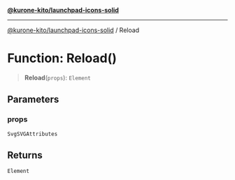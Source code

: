 [**@kurone-kito/launchpad-icons-solid**](../README.md)

***

[@kurone-kito/launchpad-icons-solid](../globals.md) / Reload

# Function: Reload()

> **Reload**(`props`): `Element`

## Parameters

### props

`SvgSVGAttributes`

## Returns

`Element`
